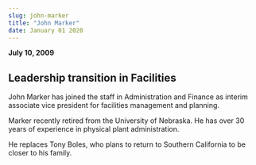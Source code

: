 ```yaml
---
slug: john-marker
title: "John Marker"
date: January 01 2020
---
```


<p><strong>July 10, 2009</strong>
</p><h2>Leadership transition in Facilities</h2><p> 
</p><p>John Marker has joined the staff in Administration and Finance as interim associate vice president for facilities management and planning.
</p><p>Marker recently retired from the University of Nebraska. He has over 30 years of experience in physical plant administration.
</p><p>He replaces Tony Boles, who plans to return to Southern California to be closer to his family.
</p>
